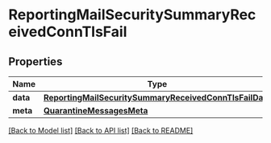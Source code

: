 # ReportingMailSecuritySummaryReceivedConnTlsFail

## Properties
Name | Type | Description | Notes
------------ | ------------- | ------------- | -------------
**data** | [**ReportingMailSecuritySummaryReceivedConnTlsFailData**](ReportingMailSecuritySummaryReceivedConnTlsFailData.md) |  | [optional] 
**meta** | [**QuarantineMessagesMeta**](QuarantineMessagesMeta.md) |  | [optional] 

[[Back to Model list]](../README.md#documentation-for-models) [[Back to API list]](../README.md#documentation-for-api-endpoints) [[Back to README]](../README.md)


